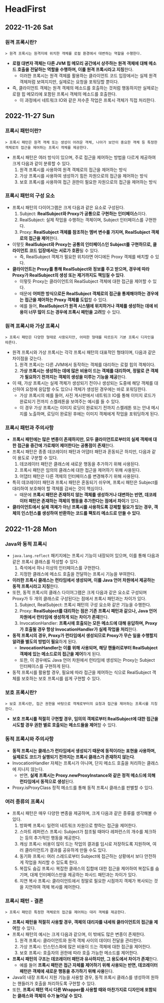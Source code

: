 # HeadFirst
## 2022-11-26 Sat

### 원격 프록시란?
```
> 원격 프록시는 원격지에 위치한 객체를 로컬 환경에서 대변하는 역할을 수행한다.
```
* **로컬 대변자 객체는 다른 JVM 힙 메모리 공간에서 상주하는 원격 객체에 대해 메소드 호출을 전달하는 역할을 수행하며, 이를 원격 프록시라고 지칭**한다.
  * 이러한 프록시는 원격 객체를 활용하는 클라이언트 코드 입장에서는 실제 원격 객체처럼 보여지지만, 실제로는 요청을 포워딩할 뿐이다.
* 즉, 클라이언트 객체는 원격 객체의 메소드를 호출하는 것처럼 행동하지만 실제로는 로컬 힙 메모리에 포함된 프록시 객체의 메소드를 호출한다.
  * 이 과정에서 네트워크 IO와 같은 저수준 작업은 프록시 객체가 직접 처리한다.

## 2022-11-27 Sun
### 프록시 패턴이란?
```
> 프록시 패턴은 원격 객체 또는 생성이 어려운 객체, 나아가 보안이 중요한 객체 등 특정한 객체로의 접근을 제어하는 프록시 객체를 제공한다. 
```
* 프록시 패턴은 여러 방식이 있으며, 주로 접근을 제어하는 방법을 다르게 제공하여 크게 다음과 같이 분류할 수 있다.
  1. 원격 프록시를 사용하여 원격 객체로의 접근을 제어하는 방식
  2. 가상 프록시를 사용하여 생성하기 힘든 자원으로의 접근을 제어하는 방식
  3. 보호 프록시를 사용하여 접근 권한이 필요한 자원으로의 접근을 제어하는 방식

### 프록시 패턴의 구성 요소
* 프록시 패턴의 다이어그램은 크게 다음과 같은 요소로 구성된다.
  1. Subject: **RealSubject와 Proxy가 공통으로 구현하는 인터페이스**이다.
  2. RealSubject: 실제 작업을 수행하는 객체이며, Subject 인터페이스를 구현한다.
  3. Proxy: **RealSubject 객체를 참조하는 멤버 변수를 가지며, RealSubject 객체로의 접근을 제어**한다.
* 이렇듯 **RealSubject와 Proxy는 공통의 인터페이스인 Subject를 구현하므로, 클라이언트 코드 입장에서는 서로가 호환**될 수 있다.
  * 즉, RealSubject 객체가 필요한 위치라면 어디에든 Proxy 객체를 배치할 수 있다.
* **클라이언트는 Proxy를 통해 RealSubject와 정보를 주고 받으며, 경우에 따라 Proxy가 RealSubject의 생성 또는 제거까지도 책임질 수 있다**.
  * 이렇듯 Proxy는 클라이언트의 RealSubject 객체에 대한 접근을 제어할 수 있다.
  * 때문에 **어떠한 방식으로든 RealSubject 객체로의 접근을 통제해야하는 경우에는 접근을 제어하는 Proxy 객체를 도입**할 수 있다.
  * 예를 들어, **RealSubject가 원격 시스템에 위치하거나 객체를 생성하는 데에 비용이 너무 많이 드는 경우에 프록시 패턴을 고려**할 수 있다.

### 원격 프록시와 가상 프록시
```
> 프록시 패턴은 다양한 형태로 사용되지만, 어떠한 형태를 따르든지 기본 프록시 디자인을 따른다.
```
* 원격 프록시와 가상 프록시는 각각 프록시 패턴의 대표적인 형태이며, 다음과 같은 차이점을 갖는다.
  1. 원격 프록시는 다른 JVM에서 동작하는 객체를 대리하는 로컬 힙의 객체이다.
  2. **가상 프록시는 생성하는 데에 많은 비용이 드는 객체를 대리하며, 정말로 큰 객체가 필요하기 전까지는 객체의 생성을 미루는 기능을 제공**한다.
* 이 때, 가상 프록시는 실제 객체가 생성되기 전이나 생성되는 도중에 해당 객체를 대신하여 요청에 응답할 수도 있으나 객체가 생성된 경우에는 바로 포워딩한다.
  * 가상 프록시의 예를 들어, 사진 게시판에서 네트워크 IO를 통해 이미지 로드가 완료되기 전까지 스켈레톤을 보여주는 예시를 들 수 있다.
  * 이 경우 가상 프록시는 이미지 로딩이 완료되기 전까지 스켈레톤 또는 안내 메시지를 노출하며, 로딩이 완료된 후에는 이미지 객체에게 작업을 포워딩하게 된다.

### 프록시 패턴과 주의사항
* **프록시 패턴에는 많은 변종이 존재하지만, 모두 클라이언트로부터의 실제 객체에 대한 접근을 중간에 가로채어 제어한다는 공통점이 존재**한다.
* 프록시 패턴은 종종 데코레이터 패턴과 어댑터 패턴과 혼동되곤 하지만, 다음과 같이 용도로 구분할 수 있다.
  1. 데코레이터 패턴은 클래스에 새로운 행동을 추가하기 위해 사용된다.
  2. 프록시 패턴은 임의의 클래스에 대한 접근을 제어하기 위해 사용된다.
  3. 어댑터 패턴은 다른 객체의 인터페이스를 변경해주기 위해 사용된다.
* 특히 데코레이터 패턴과 프록시 패턴은 혼동되기 쉬우며, 프록시 패턴은 Subject를 대리하여 보호해야 할 객체를 감싸는 것이 핵심이다.
  * 때문에 **프록시 패턴은 존재하지 않는 객체를 생성하거나 대변하는 반면, 데코레이터 패턴은 존재하는 객체의 행동을 추가한다는 점에서 차이**가 있다. 
* **클라이언트에서 실제 객체가 아닌 프록시를 사용하도록 강제할 필요가 있는 경우, 객체의 인스턴스를 생성하여 반환하는 코드를 팩토리 메소드로 만들 수 있다**.

## 2022-11-28 Mon
### Java와 동적 프록시 
* `java.lang.reflect` 패키지에는 프록시 기능이 내장되어 있으며, 이를 통해 다음과 같은 프록시 클래스를 작성할 수 있다.
  1. 즉석에서 하나 이상의 인터페이스를 구현한다.
  2. 지정한 클래스에 메소드 호출을 전달하는 프록시 기능을 부여한다.
* **이러한 프록시 클래스는 런타임에서 생성되며, 이를 Java 언어 차원에서 제공하는 동적 프록시라고 지칭**한다.
* 또한, 동적 프록시의 클래스 다이어그램은 크게 다음과 같은 요소로 구성되며 Proxy가 두 개의 클래스로 구성된다는 점에서 프록시 패턴과는 차이가 있다.
  1. Subject, RealSubject: 프록시 패턴의 구성 요소와 같은 기능을 수행한다.
  2. Proxy: **RealSubject를 대리하는 점은 기존 프록시 패턴과 같으나, Java 언어 차원에서 런타임에 생성하게 되는 차이가 존재**한다.
  3. InvocationHandler: **프록시에 호출되는 모든 메소드에 대해 응답하며, Proxy가 호출될 경우 항상 InvocationHandler가 실제 작업을 처리**한다.
* **동적 프록시의 경우, Proxy가 런타임에서 생성되므로 Proxy가 무슨 일을 수행할지 알려줄 별도의 방법이 필요**하게 된다.
  * **InvocationHandler는 이를 위해 사용되며, 해당 핸들러로부터 RealSubject 객체에 있는 메소드로의 접근을 제어**하게 된다.
  * 또한, 이 경우에도 Java 언어 차원에서 런타임에 생성되는 Proxy는 Subject 인터페이스를 구현하게 된다.
* 동적 프록시를 활용할 경우, 필요에 따라 접근을 제어하는 식으로 RealSubject 객체를 보호하는 보호 프록시를 쉽게 구현할 수 있다.

### 보호 프록시란?
```
> 보호 프록시란, 접근 권한을 바탕으로 객체로부터의 요청과 접근을 제어하는 프록시를 지칭한다.
```
* **보호 프록시를 적절히 구현할 경우, 임의의 객체로부터 RealSubject에 대한 접근을 시도할 경우 권한 별로 호출되는 메소드들을 제어**할 수 있다.

### 동적 프록시와 주의사항
* **동적 프록시는 클래스가 런타임에서 생성되기 때문에 동적이라는 표현을 사용하며, 실제로도 코드가 실행되기 전까지는 프록시 클래스가 존재하지 않는다**.
* InvocationHandler 자체는 프록시가 아니며, 단지 메소드 호출을 처리하는 클래스에 지나지 않는다.
  * 반면, **실제 프록시는 Proxy.newProxyInstance와 같은 정적 메소드에 의해 런타임에서 동적으로 생성**된다.
* Proxy.isProxyClass 정적 메소드를 통해 동적 프록시 클래스를 판별할 수 있다.

### 여러 종류의 프록시
* 프록시 패턴은 매우 다양한 변종을 제공하며, 크게 다음과 같은 종류를 생각해볼 수 있다.
  1. 방화벽 프록시: 일련의 네트워크 자원으로 향하는 접근을 제어한다.
  2. 스마트 레퍼런스 프록시: Subject가 참조될 때마다 레퍼런스의 개수를 체크하는 등의 추가적인 행동을 제공한다.
  3. 캐싱 프록시: 비용이 많이 드는 작업의 결과를 임시로 저장하도록 지원하며, 여러 클라이언트가 결과를 공유하게 만들 수도 있다.
  4. 동기화 프록시: 여러 스레드로부터 Subject에 접근하는 상황에서 보다 안전하게 작업을 처리할 수 있도록 한다.
  5. 복잡도 숨김 프록시: 복잡한 클래스의 집합에 대한 접근을 제어하여 복잡도를 숨기며, 대체 인터페이스만을 제공하는 파사드 패턴과는 차이가 있다.
  6. 지연 복사 프록시: 클라이언트에서 정말로 필요한 시점까지 객체가 복사되는 것을 지연하여 객체 복사를 제어한다.

### 프록시 패턴 - 결론
```
> 프록시 패턴은 특정한 객체로의 접근을 제어하는 대리 객체를 제공한다.
```
* **프록시 패턴을 적절히 사용할 경우, 객체의 대리자를 내세워 클라이언트의 접근을 제어**할 수 있다.
* 프록시 패턴의 예시는 크게 다음과 같으며, 이 밖에도 많은 변종이 존재한다.
  1. 원격 프록시: 클라이언트와 원격 객체 사이의 데이터 전달을 관리한다.
  2. 가상 프록시: 인스턴스화에 많은 비용이 드는 객체에 대한 접근을 제어한다.
  3. 보호 프록시: 호출자의 권한에 따라 호출 가능한 메소드를 제어한다.
* **프록시 패턴의 구조는 데코레이터 패턴과 유사하지만, 그 용도에서 차이가 존재**한다.
  * 예를 들어 **프록시 패턴은 접근 자체를 제어하기 위해 사용되는 반면, 데코레이터 패턴은 객체에 새로운 행동을 추가하기 위해 사용**된다.
* Java의 내장 프록시 지원 기능을 사용할 경우, 동적 프록시 클래스를 생성하여 원하는 핸들러가 호출을 처리하도록 구현할 수 있다.
* 또한, **프록시 패턴 역시 다른 Wrapper를 사용할 때와 마찬가지로 디자인에 포함되는 클래스와 객체의 수가 늘어날 수 있다**.